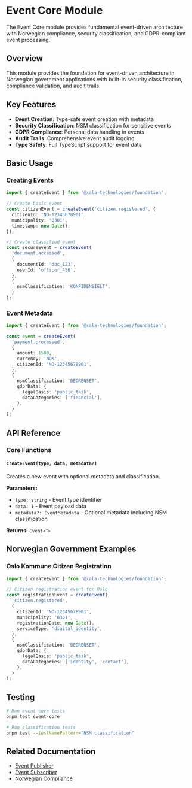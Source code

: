 # Event Core Module

The Event Core module provides fundamental event-driven architecture with Norwegian compliance, security classification, and GDPR-compliant event processing.

## Overview

This module provides the foundation for event-driven architecture in Norwegian government applications with built-in security classification, compliance validation, and audit trails.

## Key Features

- **Event Creation**: Type-safe event creation with metadata
- **Security Classification**: NSM classification for sensitive events
- **GDPR Compliance**: Personal data handling in events
- **Audit Trails**: Comprehensive event audit logging
- **Type Safety**: Full TypeScript support for event data

## Basic Usage

### Creating Events

```typescript
import { createEvent } from '@xala-technologies/foundation';

// Create basic event
const citizenEvent = createEvent('citizen.registered', {
  citizenId: 'NO-12345678901',
  municipality: '0301',
  timestamp: new Date(),
});

// Create classified event
const secureEvent = createEvent(
  'document.accessed',
  {
    documentId: 'doc_123',
    userId: 'officer_456',
  },
  {
    nsmClassification: 'KONFIDENSIELT',
  }
);
```

### Event Metadata

```typescript
import { createEvent } from '@xala-technologies/foundation';

const event = createEvent(
  'payment.processed',
  {
    amount: 1500,
    currency: 'NOK',
    citizenId: 'NO-12345678901',
  },
  {
    nsmClassification: 'BEGRENSET',
    gdprData: {
      legalBasis: 'public_task',
      dataCategories: ['financial'],
    },
  }
);
```

## API Reference

### Core Functions

#### `createEvent(type, data, metadata?)`

Creates a new event with optional metadata and classification.

**Parameters:**

- `type: string` - Event type identifier
- `data: T` - Event payload data
- `metadata?: EventMetadata` - Optional metadata including NSM classification

**Returns:** `Event<T>`

## Norwegian Government Examples

### Oslo Kommune Citizen Registration

```typescript
import { createEvent } from '@xala-technologies/foundation';

// Citizen registration event for Oslo
const registrationEvent = createEvent(
  'citizen.registered',
  {
    citizenId: 'NO-12345678901',
    municipality: '0301',
    registrationDate: new Date(),
    serviceType: 'digital_identity',
  },
  {
    nsmClassification: 'BEGRENSET',
    gdprData: {
      legalBasis: 'public_task',
      dataCategories: ['identity', 'contact'],
    },
  }
);
```

## Testing

```bash
# Run event-core tests
pnpm test event-core

# Run classification tests
pnpm test --testNamePattern="NSM classification"
```

## Related Documentation

- [Event Publisher](../event-publisher/README.md)
- [Event Subscriber](../event-subscriber/README.md)
- [Norwegian Compliance](../../compliance/norwegian-compliance.md)
